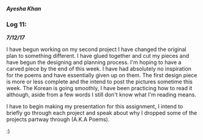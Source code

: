 ##### Ayesha Khan


### Log 11:
***7/12/17***

I have begun working on my second project I have changed the original plan to something different. I have glued together and cut my pieces and have begun the designing and planning process. I'm hoping to have a carved piece by the end of this week. 
I have had absolutely no inspiration for the poems and have essentially given up on them. The first design piece is more or less complete and the intend to post the pictures sometime this week.
The Korean is going smoothly, I have been practicing how to read it although, aside from a few words I still don't know what I'm reading means.

I have to begin making my presentation for this assignment, I intend to briefly go through each project and speak about why I dropped some of the projects partway through (A.K.A Poems).

:)
